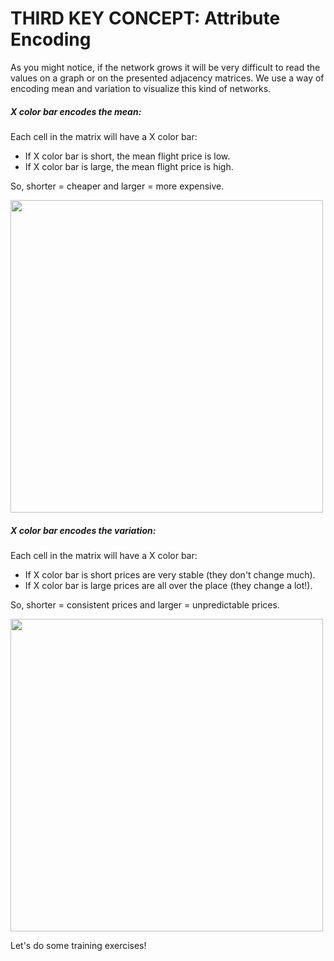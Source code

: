 # THIRD KEY CONCEPT: Attribute Encoding

As you might notice, if the network grows it will be very difficult to read the values on a graph or on the presented adjacency matrices. We use a way of encoding mean and variation to visualize this kind of networks.

##### X color bar encodes the mean:

Each cell in the matrix will have a X color bar:

- If X color bar is short, the mean flight price is low.
- If X color bar is large, the mean flight price is high.

So, shorter = cheaper and larger = more expensive.

<img src='./matrices/assets/images/mean_legend_barchart.svg' style="width:500px;">

##### X color bar encodes the variation:

Each cell in the matrix will have a X color bar:

- If X color bar is short prices are very stable (they don't change much).
- If X color bar is large prices are all over the place (they change a lot!).

So, shorter = consistent prices and larger = unpredictable prices.

<img src='./matrices/assets/images/std_legend_barchart.svg' style="width:500px;">

Let's do some training exercises!
